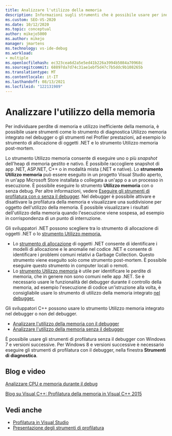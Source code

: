 ```yaml
---
title: Analizzare l'utilizzo della memoria
description: Informazioni sugli strumenti che è possibile usare per individuare perdite di memoria e utilizzo inefficiente della memoria, strumenti come lo strumento Utilizzo memoria e lo strumento Allocazione oggetti .NET.
ms.custom: SEO-VS-2020
ms.date: 10/12/2020
ms.topic: conceptual
author: mikejo5000
ms.author: mikejo
manager: jmartens
ms.technology: vs-ide-debug
ms.workload:
- multiple
ms.openlocfilehash: ec323cea6d2a5e5ed41b226a3994b5084a70968c
ms.sourcegitcommit: 68897da7d74c31ae1ebf5d47c7b5ddc9b108265b
ms.translationtype: MT
ms.contentlocale: it-IT
ms.lasthandoff: 08/13/2021
ms.locfileid: "122131989"
---
```

# <a name="analyze-memory-usage"></a>Analizzare l'utilizzo della memoria

Per individuare perdite di memoria e utilizzo inefficiente della memoria, è possibile usare strumenti come lo strumento di diagnostica Utilizzo memoria integrato nel debugger o gli strumenti nel Profiler prestazioni, ad esempio lo strumento di allocazione di oggetti .NET e lo strumento Utilizzo memoria post-mortem.

Lo strumento Utilizzo memoria consente di eseguire uno o più *snapshot* dell'heap di memoria gestito e nativo. È possibile raccogliere snapshot di app .NET, ASP.NET, C++ o in modalità mista (.NET e native). Lo **strumento Utilizzo memoria** può essere eseguito in un progetto Visual Studio aperto, in un'app Microsoft Store installata o collegata a un'app o a un processo in esecuzione. È possibile eseguire lo strumento **Utilizzo memoria** con o senza debug. Per altre informazioni, vedere [Eseguire gli strumenti di profilatura con o senza il debugger](../profiling/running-profiling-tools-with-or-without-the-debugger.md). Nel debugger è possibile attivare e disattivare la profilatura della memoria e visualizzare una suddivisione per oggetto dell'utilizzo della memoria. È possibile visualizzare i risultati dell'utilizzo della memoria quando l'esecuzione viene sospesa, ad esempio in corrispondenza di un punto di interruzione.

Gli sviluppatori .NET possono scegliere tra lo strumento di allocazione di oggetti .NET o lo [strumento Utilizzo memoria.](../profiling/memory-usage.md)

- Lo [strumento di allocazione](../profiling/dotnet-alloc-tool.md) di oggetti .NET consente di identificare i modelli di allocazione e le anomalie nel codice .NET e consente di identificare i problemi comuni relativi a Garbage Collection. Questo strumento viene eseguito solo come strumento post-mortem. È possibile eseguire questo strumento in computer locali o remoti.
- Lo [strumento Utilizzo memoria](../profiling/memory-usage-without-debugging2.md) è utile per identificare le perdite di memoria, che in genere non sono comuni nelle app .NET. Se è necessario usare le funzionalità del debugger durante il controllo della memoria, ad esempio l'esecuzione di codice un'istruzione alla volta, è consigliabile usare lo strumento di utilizzo della memoria integrato [nel debugger.](../profiling/memory-usage.md)

Gli sviluppatori C++ possono usare lo strumento Utilizzo memoria integrato nel debugger o non del debugger.

- [Analizzare l'utilizzo della memoria con il debugger](../profiling/memory-usage.md)
- [Analizzare l'utilizzo della memoria senza il debugger](../profiling/memory-usage-without-debugging2.md)

È possibile usare gli strumenti di profilatura senza il debugger con Windows 7 e versioni successive. Per Windows 8 e versioni successive è necessario eseguire gli strumenti di profilatura con il debugger, nella finestra **Strumenti di diagnostica**.

## <a name="blogs-and-videos"></a>Blog e video

[Analizzare CPU e memoria durante il debug](https://devblogs.microsoft.com/visualstudio/analyze-cpu-memory-while-debugging/)

[Blog su Visual C++: Profilatura della memoria in Visual C++ 2015](https://devblogs.microsoft.com/cppblog/memory-profiling-in-visual-c-2015/)

## <a name="see-also"></a>Vedi anche

- [Profilatura in Visual Studio](../profiling/index.yml)
- [Presentazione degli strumenti di profilatura](../profiling/profiling-feature-tour.md)
